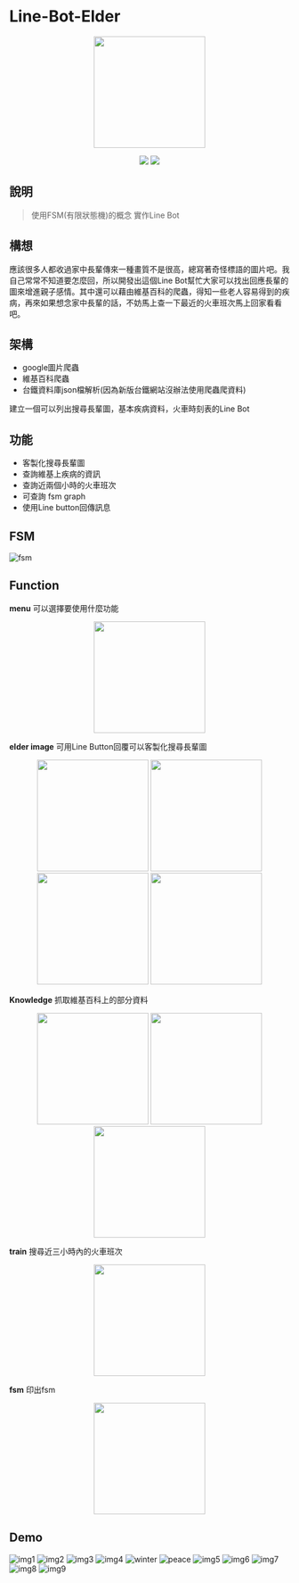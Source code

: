 # Line-Bot-Elder
<p align=center>
    <img src="./img/img1.jpg" width = "200">
</p>

<p align=center>
    <a target="_blank" href="#" title="language count"><img src="https://img.shields.io/github/languages/count/lofoz/LineBot?color=red"></a>
    <a target="_blank" href="#" title="top language"><img src="https://img.shields.io/github/languages/top/lofoz/LineBot?color=purple"></a>
</p>

## 說明
> 使用FSM(有限狀態機)的概念 實作Line Bot

## 構想
應該很多人都收過家中長輩傳來一種畫質不是很高，總寫著奇怪標語的圖片吧。我自己常常不知道要怎麼回，所以開發出這個Line Bot幫忙大家可以找出回應長輩的圖來增進親子感情。其中還可以藉由維基百科的爬蟲，得知一些老人容易得到的疾病，再來如果想念家中長輩的話，不妨馬上查一下最近的火車班次馬上回家看看吧。

## 架構
* google圖片爬蟲
* 維基百科爬蟲 
* 台鐵資料庫json檔解析(因為新版台鐵網站沒辦法使用爬蟲爬資料)

建立一個可以列出搜尋長輩圖，基本疾病資料，火車時刻表的Line Bot

## 功能
* 客製化搜尋長輩圖
* 查詢維基上疾病的資訊
* 查詢近兩個小時的火車班次
* 可查詢 fsm graph
* 使用Line button回傳訊息

## FSM
![fsm](./img/show-fsm.png)

## Function
**menu**
可以選擇要使用什麼功能
<p align=center>
<img src="./img/img2.jpg" width = "200">
</p>

**elder image**
可用Line Button回覆可以客製化搜尋長輩圖
<p align=center>
<img src="./img/img3.jpg" width = "200">
<img src="./img/img4.jpg" width = "200">
<img src="./img/winter.jpg" width = "200">
<img src="./img/peace.jpg" width = "200">
</p>

**Knowledge**
抓取維基百科上的部分資料
<p align=center>
<img src="./img/img6.jpg" width = "200">
<img src="./img/img7.jpg" width = "200">
<img src="./img/img8.jpg" width = "200">
</p>

**train**
搜尋近三小時內的火車班次
<p align=center>
<img src="./img/img5.jpg" width = "200">
</p>

**fsm**
印出fsm
<p align=center>
<img src="./img/img9.jpg" width = "200">
</p>

## Demo
![img1](./img/img1.jpg)
![img2](./img/img2.jpg)
![img3](./img/img3.jpg)
![img4](./img/img4.jpg)
![winter](./img/winter.jpg)
![peace](./img/peace.jpg)
![img5](./img/img5.jpg)
![img6](./img/img6.jpg)
![img7](./img/img7.jpg)
![img8](./img/img8.jpg)
![img9](./img/img9.jpg)
